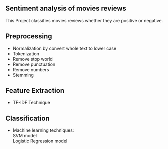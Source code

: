 ## Sentiment analysis of movies reviews 

This Project classifies movies reviews whether they are positive or negative.


## Preprocessing
* Normalization by convert whole text to lower case
* Tokenization
* Remove stop world
* Remove punctuation
* Remove numbers
* Stemming
## Feature Extraction
* TF-IDF Technique

## Classification
* Machine learning techniques:<br>
    SVM model <br>
    Logistic Regression model <br>
